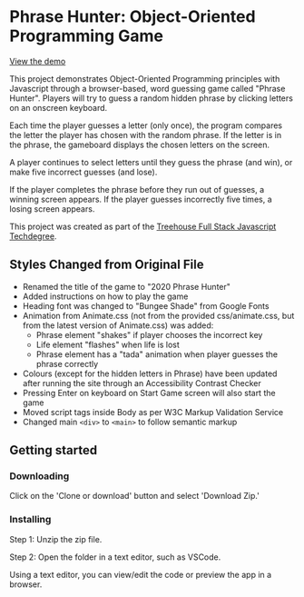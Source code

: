 # Phrase Hunter: Object-Oriented Programming Game

[View the demo](https://alexhippo.github.io/oop_game)

This project demonstrates Object-Oriented Programming principles with Javascript through a browser-based, word guessing game called "Phrase Hunter". Players will try to guess a random hidden phrase by clicking letters on an onscreen keyboard. 

Each time the player guesses a letter (only once), the program compares the letter the player has chosen with the random phrase. If the letter is in the phrase, the gameboard displays the chosen letters on the screen.

A player continues to select letters until they guess the phrase (and win), or make five incorrect guesses (and lose).

If the player completes the phrase before they run out of guesses, a winning screen appears. If the player guesses incorrectly five times, a losing screen appears.

This project was created as part of the [Treehouse Full Stack Javascript Techdegree](https://teamtreehouse.com/techdegree/full-stack-javascript).

## Styles Changed from Original File
- Renamed the title of the game to "2020 Phrase Hunter"
- Added instructions on how to play the game
- Heading font was changed to "Bungee Shade" from Google Fonts
- Animation from Animate.css (not from the provided css/animate.css, but from the latest version of Animate.css) was added:
  - Phrase element "shakes" if player chooses the incorrect key
  - Life element "flashes" when life is lost
  - Phrase element has a "tada" animation when player guesses the phrase correctly
- Colours (except for the hidden letters in Phrase) have been updated after running the site through an Accessibility Contrast Checker
- Pressing Enter on keyboard on Start Game screen will also start the game
- Moved script tags inside Body as per W3C Markup Validation Service
- Changed main `<div>` to `<main>` to follow semantic markup

## Getting started
### Downloading
Click on the 'Clone or download' button and select 'Download Zip.'

### Installing
Step 1: Unzip the zip file.

Step 2: Open the folder in a text editor, such as VSCode.

Using a text editor, you can view/edit the code or preview the app in a browser.